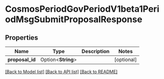 # CosmosPeriodGovPeriodV1beta1PeriodMsgSubmitProposalResponse

## Properties

Name | Type | Description | Notes
------------ | ------------- | ------------- | -------------
**proposal_id** | Option<**String**> |  | [optional]

[[Back to Model list]](../README.md#documentation-for-models) [[Back to API list]](../README.md#documentation-for-api-endpoints) [[Back to README]](../README.md)



